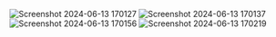![Screenshot 2024-06-13 170127](https://github.com/GAURAV0440/Tab-Wizard/assets/126068996/8943ed4f-c5e0-4f01-ac66-25f51e5eb07e)
![Screenshot 2024-06-13 170137](https://github.com/GAURAV0440/Tab-Wizard/assets/126068996/1464ed03-bdd7-4afb-b92d-a791769902f1)
![Screenshot 2024-06-13 170156](https://github.com/GAURAV0440/Tab-Wizard/assets/126068996/f63d682b-b009-4f76-8d4d-22bfba4a1b9f)
![Screenshot 2024-06-13 170219](https://github.com/GAURAV0440/Tab-Wizard/assets/126068996/b0ad73ea-e906-4f1a-8898-3b4d95f21388)
